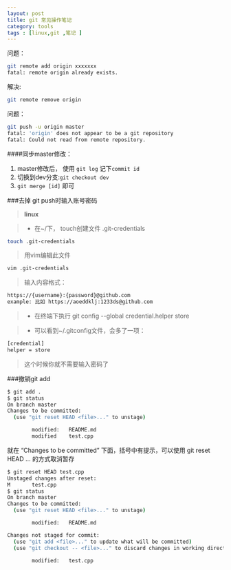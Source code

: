 ```yaml
---
layout: post
title: git 常见操作笔记
category: tools
tags : [linux,git ,笔记 ]
---
```


问题：

```sh
git remote add origin xxxxxxx
fatal: remote origin already exists.
```

解决:

```sh
git remote remove origin
```

问题：

```sh
git push -u origin master
fatal: 'origin' does not appear to be a git repository
fatal: Could not read from remote repository.
```

####同步master修改：

1. master修改后， 使用 `git log` 记下`commit id`
2. 切换到dev分支:`git checkout dev`
3. `git merge [id]` 即可

###去掉 git push时输入账号密码
> __linux__

> + 在~/下， touch创建文件 .git-credentials

```sh
touch .git-credentials
```

> 用vim编辑此文件

```sh
vim .git-credentials
```

> 输入内容格式：

```sh
https://{username}:{password}@github.com
example: 比如 https://aoeddklj:1233ds@github.com
```

> + 在终端下执行  git config --global credential.helper store

> + 可以看到~/.gitconfig文件，会多了一项：

```sh
[credential]
helper = store
```

> 这个时候你就不需要输入密码了

###撤销git add

```sh
$ git add .
$ git status
On branch master
Changes to be committed:
  (use "git reset HEAD <file>..." to unstage)

        modified:   README.md
        modified    test.cpp
```

就在 “Changes to be committed” 下面，括号中有提示，可以使用 git reset HEAD <file>... 的方式取消暂存

```sh
$ git reset HEAD test.cpp
Unstaged changes after reset:
M       test.cpp
$ git status
On branch master
Changes to be committed:
  (use "git reset HEAD <file>..." to unstage)

        modified:   README.md

Changes not staged for commit:
  (use "git add <file>..." to update what will be committed)
  (use "git checkout -- <file>..." to discard changes in working directory)

        modified:   test.cpp
```
